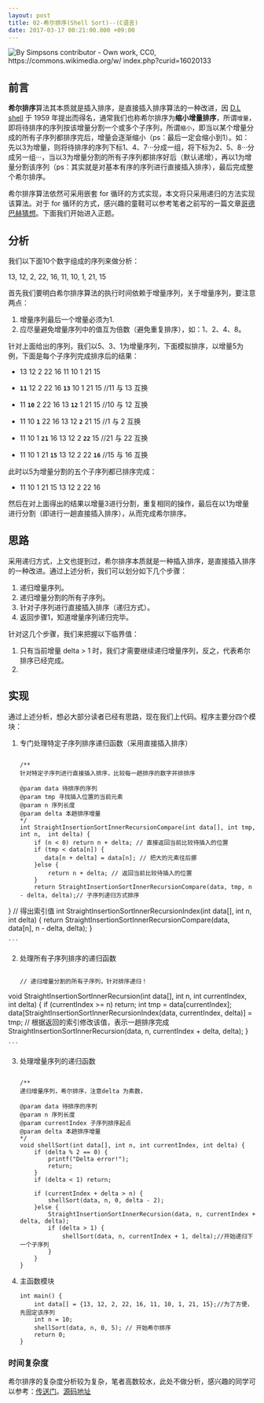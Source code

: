 ```yaml
---
layout: post
title: 02-希尔排序(Shell Sort)--(C语言)
date: 2017-03-17 00:21:00.000 +09:00
---
```



![By Simpsons contributor - Own work, CC0, https://commons.wikimedia.org/w/
index.php?curid=16020133](assets/images/2017/sorting_shellsort_anim.gif)

## 前言

**希尔排序**算法其本质就是插入排序，是直接插入排序算法的一种改进，因 [D.L shell](https://en.wikipedia.org/wiki/Donald_Shell) 于 1959 年提出而得名，通常我们也称希尔排序为**缩小增量排序**，所谓`增量`，即将待排序的序列按该增量分割一个或多个子序列，所谓`缩小`，即当以某个增量分成的所有子序列都排序完后，增量会逐渐缩小（ps：最后一定会缩小到1）。如：先以3为增量，则将待排序的序列下标1、4、7···分成一组，将下标为2、5、8···分成另一组···，当以3为增量分割的所有子序列都排序好后（默认递增），再以1为增量分割该序列（ps：其实就是对基本有序的序列进行直接插入排序），最后完成整个希尔排序。

希尔排序算法依然可采用嵌套 for 循环的方式实现，本文将只采用递归的方法实现该算法。对于 for 循环的方式，感兴趣的童鞋可以参考笔者之前写的一篇文章[哥德巴赫猜想](https://tingxins.com/2017/03/goldbach-conjecture/)。下面我们开始进入正题。

## 分析

我们以下面10个数字组成的序列来做分析：

13, 12, 2, 22, 16, 11, 10, 1, 21, 15

首先我们要明白希尔排序算法的执行时间依赖于增量序列，关于增量序列，要注意两点：

1. 增量序列最后一个增量必须为1.
2. 应尽量避免增量序列中的值互为倍数（避免重复排序），如：1、2、4、8。

针对上面给出的序列，我们以5、3、1为增量序列，下面模拟排序，以增量5为例，下面是每个子序列完成排序后的结果：

* 13 12 2 22 16 11 10 1 21 15

* **`11`** 12 2 22 16 **`13`** 10 1 21 15 //11 与 13 互换
* 11 **`10`** 2 22 16 13 **`12`** 1 21 15 //10 与 12 互换
* 11 10 **`1`** 22 16 13 12 **`2`** 21 15 //1 与 2 互换
* 11 10 1 **`21`** 16 13 12 2 **`22`** 15 //21 与 22 互换
* 11 10 1 21 **`15`** 13 12 2 22 **`16`** //15 与 16 互换

此时以5为增量分割的五个子序列都已排序完成：

* 11 10 1 21 15 13 12 2 22 16

然后在对上面得出的结果以增量3进行分割，重复相同的操作，最后在以1为增量进行分割（即进行一趟直接插入排序），从而完成希尔排序。


## 思路

采用递归方式，上文也提到过，希尔排序本质就是一种插入排序，是直接插入排序的一种改进。通过上述分析，我们可以划分如下几个步骤：

1. 递归增量序列。
2. 递归增量分割的所有子序列。
3. 针对子序列进行直接插入排序（递归方式）。
4. 返回步骤1，知道增量序列递归完毕。

针对这几个步骤，我们来把握以下临界值：

1. 只有当前增量 delta > 1 时，我们才需要继续递归增量序列，反之，代表希尔排序已经完成。
2. 

## 实现

通过上述分析，想必大部分读者已经有思路，现在我们上代码。程序主要分四个模块：

1. 专门处理特定子序列排序递归函数（采用直接插入排序）

    ```
    
    /**
    针对特定子序列进行直接插入排序，比较每一趟排序的数字并排排序
 
    @param data 待排序的序列
    @param tmp 寻找插入位置的当前元素
    @param n 序列长度
    @param delta 本趟排序增量
    */
    int StraightInsertionSortInnerRecursionCompare(int data[], int tmp, int n,  int delta) {
        if (n < 0) return n + delta; // 直接返回当前比较待插入的位置
        if (tmp < data[n]) {
           data[n + delta] = data[n]; // 把大的元素往后挪
        }else {
            return n + delta; // 返回当前比较待插入的位置
        }
        return StraightInsertionSortInnerRecursionCompare(data, tmp, n - delta, delta);// 子序列递归方式排序
}
    // 得出索引值
    int StraightInsertionSortInnerRecursionIndex(int data[], int n, int delta) {
        return StraightInsertionSortInnerRecursionCompare(data, data[n], n - delta, delta);
}
    
    ```

2. 处理所有子序列排序的递归函数

    ```
    
    // 递归增量分割的所有子序列，针对排序递归！
void StraightInsertionSortInnerRecursion(int data[], int n, int currentIndex, int delta)  {
    if (currentIndex >= n) return;
    int tmp =  data[currentIndex];
    data[StraightInsertionSortInnerRecursionIndex(data, currentIndex, delta)] = tmp; // 根据返回的索引修改该值，表示一趟排序完成
    StraightInsertionSortInnerRecursion(data, n, currentIndex + delta, delta);
}
    
    ```
    
3. 处理增量序列的递归函数

    ```
    
    /**
    递归增量序列，希尔排序，注意delta 为素数，
 
    @param data 待排序的序列
    @param n 序列长度
    @param currentIndex 子序列排序起点
    @param delta 本趟排序增量
    */
    void shellSort(int data[], int n, int currentIndex, int delta) {
        if (delta % 2 == 0) {
            printf("Delta error!");
            return;
        }
        if (delta < 1) return;
    
        if (currentIndex + delta > n) {
            shellSort(data, n, 0, delta - 2);
        }else {
            StraightInsertionSortInnerRecursion(data, n, currentIndex + delta, delta);
            if (delta > 1) {
                shellSort(data, n, currentIndex + 1, delta);//开始递归下一个子序列
            }
        }
    }
    
    ```
    
4. 主函数模块

    ```
    int main() {
        int data[] = {13, 12, 2, 22, 16, 11, 10, 1, 21, 15};//为了方便，先固定该序列
        int n = 10;
        shellSort(data, n, 0, 5); // 开始希尔排序
        return 0;
    }
    
    ```
    
### 时间复杂度

希尔排序的复杂度分析较为复杂，笔者高数较水，此处不做分析，感兴趣的同学可以参考：[传送门](https://en.wikipedia.org/wiki/Shellsort#Gap_sequences)。[源码地址](https://github.com/tingxins/tx-c-algorithm/tree/master/Classical%20Algorithm/GoldbachConjecture)


